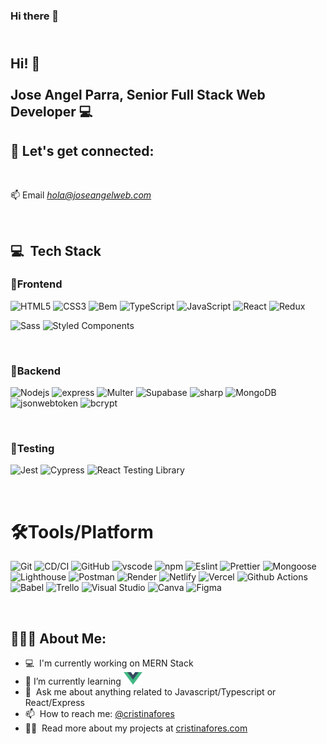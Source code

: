 ### Hi there 👋

<!--
**sproks/sproks** is a ✨ _special_ ✨ repository because its `README.md` (this file) appears on your GitHub profile.

Here are some ideas to get you started:

- 🔭 I’m currently working on ...
- 🌱 I’m currently learning ...
- 👯 I’m looking to collaborate on ...
- 🤔 I’m looking for help with ...
- 💬 Ask me about ...
- 📫 How to reach me: ...
- 😄 Pronouns: ...
- ⚡ Fun fact: ...
-->


 <abc>
 <h2 align="left"> <br>Hi! 👋<br>
  <br>Jose Angel Parra, Senior Full Stack Web Developer 💻</h2> 
 </abc>

<h2 align="left">📩 Let's get connected:</h2>
<br>  

📫 Email *hola@joseangelweb.com*

<br>
<h2> 💻 &nbsp;Tech Stack</h2>
<h3 align="left"> 🎨Frontend</h1>

<div align="left">

![HTML5](https://img.shields.io/badge/html5-%23E34F26.svg?style=for-the-badge&logo=html5&logoColor=white)
![CSS3](https://img.shields.io/badge/css3-%231572B6.svg?style=for-the-badge&logo=css3&logoColor=white)
![Bem](https://img.shields.io/badge/bem-%23DB7093.svg?style=for-the-badge&logo=bem&logoColor=white)
![TypeScript](https://img.shields.io/badge/typescript-%23007ACC.svg?style=for-the-badge&logo=typescript&logoColor=white)
![JavaScript](https://img.shields.io/badge/javascript-%23323330.svg?style=for-the-badge&logo=javascript&logoColor=%23F7DF1E)
![React](https://img.shields.io/badge/react-%2320232a.svg?style=for-the-badge&logo=react&logoColor=%2361DAFB)
![Redux](https://img.shields.io/badge/redux-%23593d88.svg?style=for-the-badge&logo=redux&logoColor=white)

![Sass](https://img.shields.io/badge/sass-%23CC6699.svg?style=for-the-badge&logo=sass&logoColor=white)
![Styled Components](https://img.shields.io/badge/styled--components-%23DB7093.svg?style=for-the-badge&logo=styled-components&logoColor=white)

</div>
<br>
<h3 align="left">💫Backend</h1>

<div align="left">

![Nodejs](https://img.shields.io/badge/nodejs-%23339933.svg?style=for-the-badge&logo=node.js&logoColor=white)
![express](https://img.shields.io/badge/express-%23404d59.svg?style=for-the-badge)
![Multer](https://img.shields.io/badge/multer-%23404d59.svg?style=for-the-badge)
![Supabase](https://img.shields.io/badge/supabase-%2347A248.svg?style=for-the-badge&logo=supabase&logoColor=white)
![sharp](https://img.shields.io/badge/sharp-%23404d59.svg?style=for-the-badge)
![MongoDB](https://img.shields.io/badge/mongodb-%2347A248.svg?style=for-the-badge&logo=mongodb&logoColor=white)
![jsonwebtoken](https://img.shields.io/badge/jsonwebtoken-%23404d59.svg?style=for-the-badge)
![bcrypt](https://img.shields.io/badge/bcrypt-%23404d59.svg?style=for-the-badge)

</div>
<br>
<h3 align="left"> 🧪Testing</h1>

<div align="left">

![Jest](https://img.shields.io/badge/jest-%23C21325.svg?style=for-the-badge&logo=jest&logoColor=white)
![Cypress](https://img.shields.io/badge/cypress-%23000.svg?style=for-the-badge&logo=cypress&logoColor=white)
![React Testing Library](https://img.shields.io/badge/react--testing--library-%23E33332.svg?style=for-the-badge&logo=testing-library&logoColor=white)

</div>
<br>
<h1 align="left">🛠️Tools/Platform</h1>

<div align="left">

![Git](https://img.shields.io/badge/git-%23F05033.svg?style=for-the-badge&logo=git&logoColor=white)
![CD/CI](https://img.shields.io/badge/cd--ci-%2302569B.svg?style=for-the-badge&logo=gitlab&logoColor=white)
![GitHub](https://img.shields.io/badge/github-%23121011.svg?style=for-the-badge&logo=github&logoColor=white)
![vscode](https://img.shields.io/badge/vscode-%23007ACC.svg?style=for-the-badge&logo=visual-studio-code&logoColor=white)
![npm](https://img.shields.io/badge/npm-CB3837?style=for-the-badge&logo=npm&logoColor=white)
![Eslint](https://img.shields.io/badge/eslint-%234B32C3.svg?style=for-the-badge&logo=eslint&logoColor=white)
![Prettier](https://img.shields.io/badge/prettier-%23F7B93E.svg?style=for-the-badge&logo=prettier&logoColor=white)
![Mongoose](https://img.shields.io/badge/mongoose-%23404d59.svg?style=for-the-badge)
![Lighthouse](https://img.shields.io/badge/lighthouse-%23F7B93E.svg?style=for-the-badge&logo=lighthouse&logoColor=white)
![Postman](https://img.shields.io/badge/postman-%23FF6C37.svg?style=for-the-badge&logo=postman&logoColor=white)
![Render](https://img.shields.io/badge/render-%23000000.svg?style=for-the-badge&logo=render&logoColor=white)
![Netlify](https://img.shields.io/badge/netlify-%2300C7B7.svg?style=for-the-badge&logo=netlify&logoColor=white)
![Vercel](https://img.shields.io/badge/vercel-%23000000.svg?style=for-the-badge&logo=vercel&logoColor=white)
![Github Actions](https://img.shields.io/badge/github--actions-%232671E5.svg?style=for-the-badge&logo=github-actions&logoColor=white)
![Babel](https://img.shields.io/badge/Babel-F9DC3e?style=for-the-badge&logo=babel&logoColor=black)
![Trello](https://img.shields.io/badge/Trello-%23026AA7.svg?style=for-the-badge&logo=Trello&logoColor=white)
![Visual Studio](https://img.shields.io/badge/visual%20studio-%235C2D91.svg?style=for-the-badge&logo=visual-studio&logoColor=white)
![Canva](https://img.shields.io/badge/Canva-%2300C4CC.svg?style=for-the-badge&logo=Canva&logoColor=white)
![Figma](https://img.shields.io/badge/figma-%23F24E1E.svg?style=for-the-badge&logo=figma&logoColor=white)

</div>

<br>
<h2 align="left">👨🏻‍💻 About Me:</h2>

- 💻 &nbsp;I'm currently working on MERN Stack
- 🌱 I’m currently learning <img src="https://github.com/PrinceCorwin/Useful-tech-icons/blob/main/images/Vue.png" alt="vue" width="30" height="20" />
- 💬 &nbsp;Ask me about anything related to Javascript/Typescript or React/Express
- 📫 &nbsp;How to reach me: [@cristinafores](https://www.linkedin.com/in/cristina-fores-campos/)
- 👨‍💻 &nbsp;Read more about my projects at [cristinafores.com](https://cristinafores.netlify.app/)
<br>
